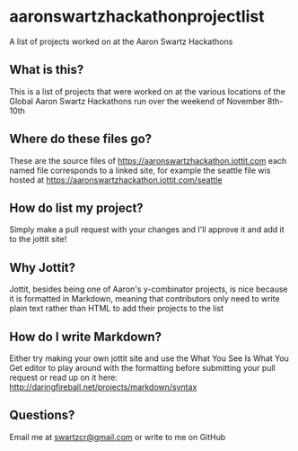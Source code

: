 aaronswartzhackathonprojectlist
===============================

A list of projects worked on at the Aaron Swartz Hackathons

## What is this?
This is a list of projects that were worked on at the various locations of the Global Aaron Swartz Hackathons run over the weekend of November 8th-10th

## Where do these files go?
These are the source files of https://aaronswartzhackathon.jottit.com
each named file corresponds to a linked site, for example the seattle file wis hosted at https://aaronswartzhackathon.jottit.com/seattle  

## How do list my project?
Simply make a pull request with your changes and I'll approve it and add it to the jottit site!

## Why Jottit?
Jottit, besides being one of Aaron's y-combinator projects, is nice because it is formatted in Markdown, meaning that contributors only need to write plain text rather than HTML to add their projects to the list

## How do I write Markdown?
Either try making your own jottit site and use the What You See Is What You Get editor to play around with the formatting before submitting your pull request or read up on it here: http://daringfireball.net/projects/markdown/syntax

## Questions?
Email me at swartzcr@gmail.com or write to me on GitHub
